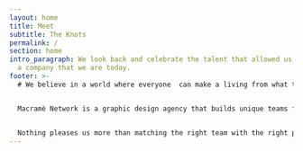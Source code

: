 ```yaml
---
layout: home
title: Meet
subtitle: The Knots
permalink: /
section: home
intro_paragraph: We look back and celebrate the talent that allowed us to become
  a company that we are today.
footer: >-
  # We believe in a world where everyone  can make a living from what they love.


  Macramè Network is a graphic design agency that builds unique teams for every new brief by working with a vast network of skilled professionals.


  Nothing pleases us more than matching the right team with the right project.
---
```


